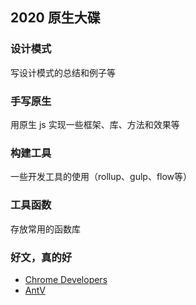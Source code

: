 ## 2020 原生大碟

### 设计模式
写设计模式的总结和例子等

### 手写原生
用原生 js 实现一些框架、库、方法和效果等

### 构建工具
一些开发工具的使用（rollup、gulp、flow等）

### 工具函数
存放常用的函数库

### 好文，真的好
- [Chrome Developers](https://developer.chrome.com/blog/)
- [AntV](https://www.yuque.com/r/antv/books?q=)
